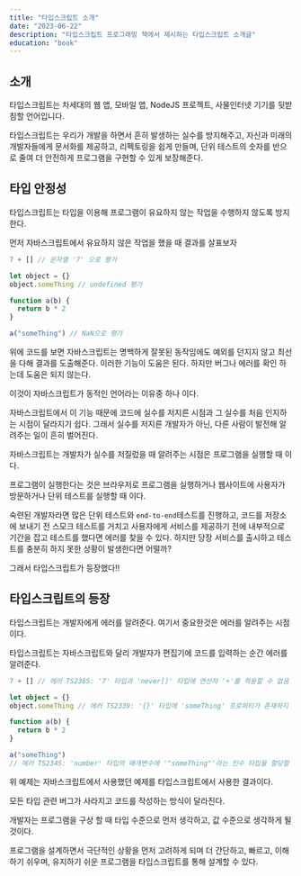 ```yaml
---
title: "타입스크립트 소개"
date: "2023-06-22"
description: "타입스크립트 프로그래밍 책에서 제시하는 타입스크립트 소개글"
education: "book"
---
```


## 소개

타입스크립트는 차세대의 웹 앱, 모바일 앱, NodeJS 프로젝트, 사물인터넷 기기를 뒷받침할 언어입니다.

타입스크립트는 우리가 개발을 하면서 흔히 발생하는 실수를 방지해주고, 자신과 미래의 개발자들에게 문서화를 제공하고, 리펙토링을 쉽게 만들며, 단위 테스트의 숫자를 반으로 줄여 더 안전하게 프로그램을 구현할 수 있게 보장해준다.

## 타입 안정성

타입스크립트는 타입을 이용해 프로그램이 유요하지 않는 작업을 수행하지 않도록 방지한다.

먼저 자바스크립트에서 유요하지 않은 작업을 했을 때 결과를 살표보자

```js
7 + [] // 문자열 '7' 으로 평가

let object = {}
object.someThing // undefined 평가

function a(b) {
  return b * 2
}

a("someThing") // NaN으로 평가
```

위에 코드를 보면 자바스크립트는 명백하게 잘못된 동작임에도 예외를 던지지 않고 최선을 다해 결과를 도출해준다. 이러한 기능이 도움은 된다. 하지만 버그나 에러를 확인 하는데 도움은 되지 않는다.

이것이 자바스크립트가 동적인 언어라는 이유중 하나 이다.

자바스크립트에서 이 기능 때문에 코드에 실수를 저지른 시점과 그 실수를 처음 인지하는 시점이 달라지기 쉽다. 그래서 실수를 저지른 개발자가 아닌, 다른 사람이 발전해 알려주는 일이 흔히 벌어진다.

자바스크립트는 개발자가 실수를 저질렀을 때 알려주는 시점은 프로그램을 실행할 때 이다.

프로그램이 실행한다는 것은 브라우저로 프로그램을 실행하거나 웹사이트에 사용자가 방문하거나 단위 테스트를 실행할 때 이다.

숙련된 개발자라면 많은 단위 테스트와 `end-to-end`테스트를 진행하고, 코드를 저장소에 보내기 전 스모크 테스트를 거치고 사용자에게 서비스를 제공하기 전에 내부적으로 기간을 잡고 테스트를 했다면 에러를 찾을 수 있다. 하지만 당장 서비스를 출시하고 테스트를 충분히 하지 못한 상황이 발생한다면 어떨까?

그래서 타입스크립트가 등장했다!!

## 타입스크립트의 등장

타입스크립트는 개발자에게 에러를 알려준다. 여기서 중요한것은 에러를 알려주는 시점이다.

타입스크립트는 자바스크립트와 달리 개발자가 편집기에 코드를 입력하는 순간 에러를 알려준다.

```ts
7 + [] // 에러 TS2365: '7' 타입과 'never[]' 타입에 연산자 '+'를 적용할 수 없음

let object = {}
object.someThing // 에러 TS2339: '{}' 타입에 'someThing' 프로퍼티가 존재하지 않음

function a(b) {
  return b * 2
}

a("someThing")
// 에러 TS2345: 'number' 타입의 매개변수에 '"someThing"'라는 인수 타입을 할당할 수 없음
```

위 예제는 자바스크립트에서 사용했던 예제를 타입스크립트에서 사용한 결과이다.

모든 타입 관련 버그가 사라지고 코드를 작성하는 방식이 달라진다.

개발자는 프로그램을 구상 할 때 타입 수준으로 먼저 생각하고, 값 수준으로 생각하게 될 것이다.

프로그램을 설계하면서 극단적인 상황을 먼저 고려하게 되며 더 간단하고, 빠르고, 이해하기 쉬우며, 유지하기 쉬운 프로그램을 타입스크립트를 통해 설계할 수 있다.
